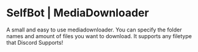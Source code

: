 # SelfBot | MediaDownloader
A small and easy to use mediadownloader. You can specify the folder names and amount of files you want to download. It supports any filetype that Discord Supports!
